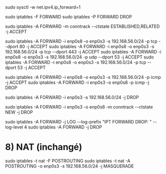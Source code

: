 
sudo sysctl -w net.ipv4.ip_forward=1

sudo iptables -F FORWARD
sudo iptables -P FORWARD DROP

sudo iptables -A FORWARD -m conntrack --ctstate ESTABLISHED,RELATED -j ACCEPT


sudo iptables -A FORWARD -i enp0s8 -o enp0s3 -s 192.168.56.0/24 -p tcp --dport 80  -j ACCEPT
sudo iptables -A FORWARD -i enp0s8 -o enp0s3 -s 192.168.56.0/24 -p tcp --dport 443 -j ACCEPT
sudo iptables -A FORWARD -i enp0s8 -o enp0s3 -s 192.168.56.0/24 -p udp --dport 53 -j ACCEPT
sudo iptables -A FORWARD -i enp0s8 -o enp0s3 -s 192.168.56.0/24 -p tcp --dport 53 -j ACCEPT

sudo iptables -A FORWARD -i enp0s8 -o enp0s3 -s 192.168.56.0/24 -p icmp -j ACCEPT
sudo iptables -A FORWARD -i enp0s3 -o enp0s8 -p icmp -j DROP

sudo iptables -A FORWARD -i enp0s3 -s 192.168.56.0/24 -j DROP

sudo iptables -A FORWARD -i enp0s3 -o enp0s8 -m conntrack --ctstate NEW -j DROP

sudo iptables -A FORWARD -j LOG --log-prefix "IPT FORWARD DROP: " --log-level 4
sudo iptables -A FORWARD -j DROP

# 8) NAT (inchangé)
sudo iptables -t nat -F POSTROUTING
sudo iptables -t nat -A POSTROUTING -o enp0s3 -s 192.168.56.0/24 -j MASQUERADE
